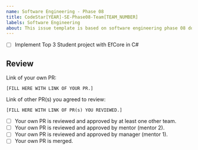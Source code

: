 ```yaml
---
name: Software Engineering - Phase 08
title: CodeStar[YEAR]-SE-Phase08-Team[TEAM_NUMBER]
labels: Software Engineering
about: This issue template is based on software engineering phase 08 document
---
```


- [ ] Implement Top 3 Student project with EfCore in C#

## Review

Link of your own PR:

`[FILL HERE WITH LINK OF YOUR PR.]`

Link of other PR(s) you agreed to review:

`[FILL HERE WITH LINK OF PR(s) YOU REVIEWED.]`

- [ ] Your own PR is reviewed and approved by at least one other team.
- [ ] Your own PR is reviewed and approved by mentor (mentor 2).
- [ ] Your own PR is reviewed and approved by manager (mentor 1).
- [ ] Your own PR is merged.
